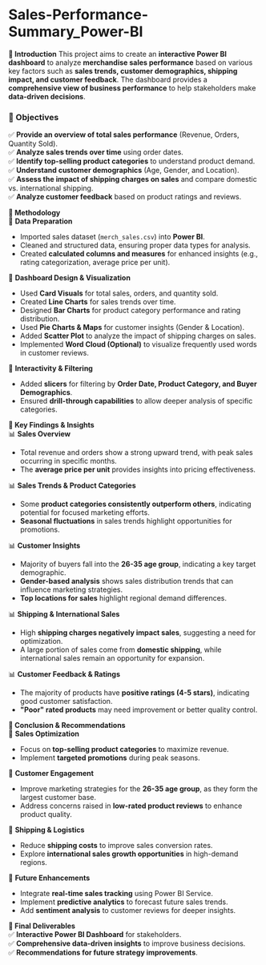 # Sales-Performance-Summary_Power-BI

**📍 Introduction**
This project aims to create an **interactive Power BI dashboard** to analyze **merchandise sales performance** based on various key factors such as **sales trends, customer demographics, shipping impact, and customer feedback**. The dashboard provides a **comprehensive view of business performance** to help stakeholders make **data-driven decisions**.  


### **📍 Objectives**  
✅ **Provide an overview of total sales performance** (Revenue, Orders, Quantity Sold).  
✅ **Analyze sales trends over time** using order dates.  
✅ **Identify top-selling product categories** to understand product demand.  
✅ **Understand customer demographics** (Age, Gender, and Location).  
✅ **Assess the impact of shipping charges on sales** and compare domestic vs. international shipping.  
✅ **Analyze customer feedback** based on product ratings and reviews.  

**📍 Methodology**  
📌 **Data Preparation**  
- Imported sales dataset (`merch_sales.csv`) into **Power BI**.  
- Cleaned and structured data, ensuring proper data types for analysis.  
- Created **calculated columns and measures** for enhanced insights (e.g., rating categorization, average price per unit).  

📌 **Dashboard Design & Visualization**  
- Used **Card Visuals** for total sales, orders, and quantity sold.  
- Created **Line Charts** for sales trends over time.  
- Designed **Bar Charts** for product category performance and rating distribution.  
- Used **Pie Charts & Maps** for customer insights (Gender & Location).  
- Added **Scatter Plot** to analyze the impact of shipping charges on sales.  
- Implemented **Word Cloud (Optional)** to visualize frequently used words in customer reviews.  

📌 **Interactivity & Filtering**  
- Added **slicers** for filtering by **Order Date, Product Category, and Buyer Demographics**.  
- Ensured **drill-through capabilities** to allow deeper analysis of specific categories.  

**📍 Key Findings & Insights**  
📊 **Sales Overview**  
- Total revenue and orders show a strong upward trend, with peak sales occurring in specific months.  
- The **average price per unit** provides insights into pricing effectiveness.  

📊 **Sales Trends & Product Categories**  
- Some **product categories consistently outperform others**, indicating potential for focused marketing efforts.  
- **Seasonal fluctuations** in sales trends highlight opportunities for promotions.  

📊 **Customer Insights**  
- Majority of buyers fall into the **26-35 age group**, indicating a key target demographic.  
- **Gender-based analysis** shows sales distribution trends that can influence marketing strategies.  
- **Top locations for sales** highlight regional demand differences.  

📊 **Shipping & International Sales**  
- High **shipping charges negatively impact sales**, suggesting a need for optimization.  
- A large portion of sales come from **domestic shipping**, while international sales remain an opportunity for expansion.  

📊 **Customer Feedback & Ratings**  
- The majority of products have **positive ratings (4-5 stars)**, indicating good customer satisfaction.  
- **"Poor" rated products** may need improvement or better quality control.  

**📍 Conclusion & Recommendations**  
📌 **Sales Optimization**  
- Focus on **top-selling product categories** to maximize revenue.  
- Implement **targeted promotions** during peak seasons.  

📌 **Customer Engagement**  
- Improve marketing strategies for the **26-35 age group**, as they form the largest customer base.  
- Address concerns raised in **low-rated product reviews** to enhance product quality.  

📌 **Shipping & Logistics**  
- Reduce **shipping costs** to improve sales conversion rates.  
- Explore **international sales growth opportunities** in high-demand regions.  

📌 **Future Enhancements**  
- Integrate **real-time sales tracking** using Power BI Service.  
- Implement **predictive analytics** to forecast future sales trends.  
- Add **sentiment analysis** to customer reviews for deeper insights.  

**📍 Final Deliverables**  
✅ **Interactive Power BI Dashboard** for stakeholders.  
✅ **Comprehensive data-driven insights** to improve business decisions.  
✅ **Recommendations for future strategy improvements**.  
